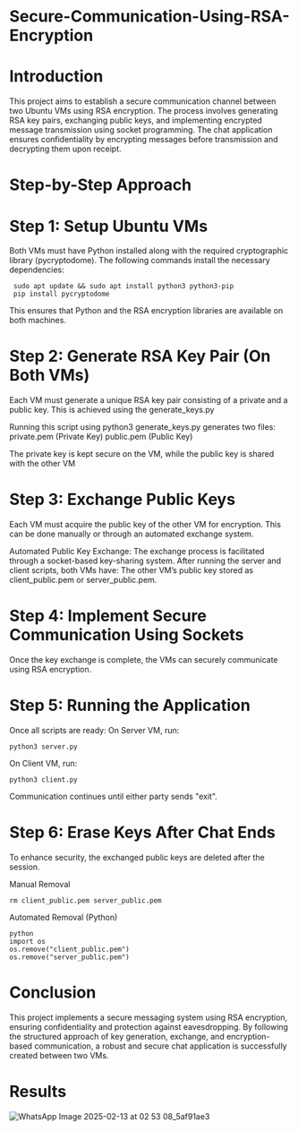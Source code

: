 # Secure-Communication-Using-RSA-Encryption
# Introduction
This project aims to establish a secure communication channel between two Ubuntu VMs using RSA encryption. The process involves generating RSA key pairs, exchanging public keys, and implementing encrypted message transmission using socket programming. The chat application ensures confidentiality by encrypting messages before transmission and decrypting them upon receipt.

# Step-by-Step Approach
# Step 1: Setup Ubuntu VMs
Both VMs must have Python installed along with the required cryptographic library (pycryptodome). The following commands install the necessary dependencies:

     sudo apt update && sudo apt install python3 python3-pip
     pip install pycryptodome

This ensures that Python and the RSA encryption libraries are available on both machines.
# Step 2: Generate RSA Key Pair (On Both VMs)
Each VM must generate a unique RSA key pair consisting of a private and a public key. This is achieved using the generate_keys.py

Running this script using python3 generate_keys.py generates two files:
private.pem (Private Key)
public.pem (Public Key)

The private key is kept secure on the VM, while the public key is shared with the other VM
# Step 3: Exchange Public Keys
Each VM must acquire the public key of the other VM for encryption. This can be done manually or through an automated exchange system.

Automated Public Key Exchange:
The exchange process is facilitated through a socket-based key-sharing system.
After running the server and client scripts, both VMs have:
The other VM’s public key stored as client_public.pem or server_public.pem.
# Step 4: Implement Secure Communication Using Sockets
Once the key exchange is complete, the VMs can securely communicate using RSA encryption.
# Step 5: Running the Application
Once all scripts are ready:
On Server VM, run:

    python3 server.py
On Client VM, run:

    python3 client.py

Communication continues until either party sends "exit".

# Step 6: Erase Keys After Chat Ends
To enhance security, the exchanged public keys are deleted after the session.

Manual Removal

    rm client_public.pem server_public.pem
Automated Removal (Python)
 
    python
    import os
    os.remove("client_public.pem")
    os.remove("server_public.pem")

# Conclusion
This project implements a secure messaging system using RSA encryption, ensuring confidentiality and protection against eavesdropping. By following the structured approach of key generation, exchange, and encryption-based communication, a robust and secure chat application is successfully created between two VMs.

# Results
![WhatsApp Image 2025-02-13 at 02 53 08_5af91ae3](https://github.com/user-attachments/assets/5f50b305-8b4d-4e1a-863a-7ba3d4245db6)
